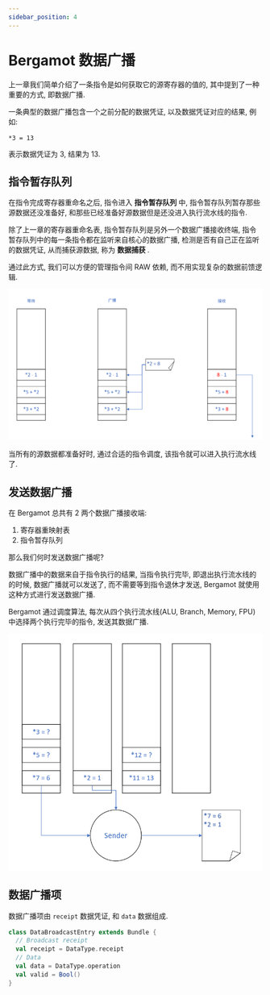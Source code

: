 ```yaml
---
sidebar_position: 4
---
```


# Bergamot 数据广播

上一章我们简单介绍了一条指令是如何获取它的源寄存器的值的, 其中提到了一种重要的方式, 即数据广播.

一条典型的数据广播包含一个之前分配的数据凭证, 以及数据凭证对应的结果, 例如:

```plain
*3 = 13
```

表示数据凭证为 3, 结果为 13.

## 指令暂存队列

在指令完成寄存器重命名之后, 指令进入 **指令暂存队列** 中, 指令暂存队列暂存那些源数据还没准备好, 和那些已经准备好源数据但是还没进入执行流水线的指令.

除了上一章的寄存器重命名表, 指令暂存队列是另外一个数据广播接收终端, 指令暂存队列中的每一条指令都在监听来自核心的数据广播, 检测是否有自己正在监听的数据凭证, 从而捕获源数据, 称为 **数据捕获** .

通过此方式, 我们可以方便的管理指令间 RAW 依赖, 而不用实现复杂的数据前馈逻辑.

![Data broadcast](./img/data-broadcast.png)

当所有的源数据都准备好时, 通过合适的指令调度, 该指令就可以进入执行流水线了.

## 发送数据广播

在 Bergamot 总共有 2 两个数据广播接收端:

1. 寄存器重映射表
2. 指令暂存队列

那么我们何时发送数据广播呢?

数据广播中的数据来自于指令执行的结果, 当指令执行完毕, 即退出执行流水线的的时候, 数据广播就可以发送了, 而不需要等到指令退休才发送, Bergamot 就使用这种方式进行发送数据广播.

Bergamot 通过调度算法, 每次从四个执行流水线(ALU, Branch, Memory, FPU) 中选择两个执行完毕的指令, 发送其数据广播.

![Broadcast](./img/broadcast-sender.png)

## 数据广播项

数据广播项由 `receipt` 数据凭证, 和 `data` 数据组成.

```scala title="src/main/scala/bergamot/core/broadcast/BroadcastEntry.scala"
class DataBroadcastEntry extends Bundle {
  // Broadcast receipt
  val receipt = DataType.receipt
  // Data
  val data = DataType.operation
  val valid = Bool()
}
```


